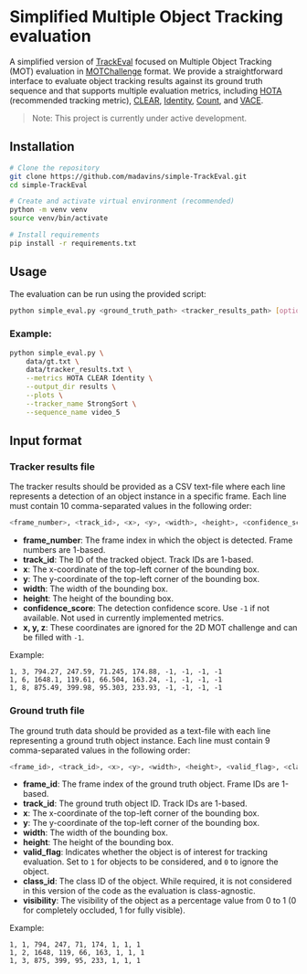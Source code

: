 
# Simplified Multiple Object Tracking evaluation
A simplified version of [TrackEval](https://github.com/JonathonLuiten/TrackEval) focused on Multiple Object Tracking (MOT) evaluation in [MOTChallenge](https://motchallenge.net/) format. We provide a straightforward interface to evaluate object tracking results against its ground truth sequence and that supports multiple evaluation metrics, including [HOTA](https://link.springer.com/article/10.1007/s11263-020-01375-2) (recommended tracking metric), [CLEAR](https://link.springer.com/article/10.1155/2008/246309), [Identity](https://arxiv.org/abs/1609.01775), [Count](https://github.com/madavins/simple-trackEval/blob/main/trackeval/metrics/count.py), and [VACE](https://link.springer.com/chapter/10.1007/11612704_16).

> Note: This project is currently under active development.

## Installation
```bash
# Clone the repository
git clone https://github.com/madavins/simple-TrackEval.git
cd simple-TrackEval

# Create and activate virtual environment (recommended)
python -m venv venv
source venv/bin/activate

# Install requirements
pip install -r requirements.txt
```

## Usage
The evaluation can be run using the provided script:
```bash
python simple_eval.py <ground_truth_path> <tracker_results_path> [options]
```

### Example:
```bash
python simple_eval.py \
    data/gt.txt \
    data/tracker_results.txt \
    --metrics HOTA CLEAR Identity \
    --output_dir results \
    --plots \
    --tracker_name StrongSort \
    --sequence_name video_5
```

## Input format
### Tracker results file
The tracker results should be provided as a CSV text-file where each line represents a detection of an object instance in a specific frame. Each line must contain 10 comma-separated values in the following order:

```bash
<frame_number>, <track_id>, <x>, <y>, <width>, <height>, <confidence_score>, <x>, <y>, <z>
```

- **frame_number**: The frame index in which the object is detected. Frame numbers are 1-based.
- **track_id**: The ID of the tracked object. Track IDs are 1-based.
- **x**: The x-coordinate of the top-left corner of the bounding box.
- **y**: The y-coordinate of the top-left corner of the bounding box.
- **width**: The width of the bounding box.
- **height**: The height of the bounding box.
- **confidence_score**: The detection confidence score. Use `-1` if not available. Not used in currently implemented metrics.
- **x, y, z**: These coordinates are ignored for the 2D MOT challenge and can be filled with `-1`.

Example:
```
1, 3, 794.27, 247.59, 71.245, 174.88, -1, -1, -1, -1
1, 6, 1648.1, 119.61, 66.504, 163.24, -1, -1, -1, -1
1, 8, 875.49, 399.98, 95.303, 233.93, -1, -1, -1, -1
```

### Ground truth file
The ground truth data should be provided as a text-file with each line representing a ground truth object instance. Each line must contain 9 comma-separated values in the following order:

```bash
<frame_id>, <track_id>, <x>, <y>, <width>, <height>, <valid_flag>, <class_id>, <visibility>
```

- **frame_id**: The frame index of the ground truth object. Frame IDs are 1-based.
- **track_id**: The ground truth object ID. Track IDs are 1-based.
- **x**: The x-coordinate of the top-left corner of the bounding box.
- **y**: The y-coordinate of the top-left corner of the bounding box.
- **width**: The width of the bounding box.
- **height**: The height of the bounding box.
- **valid_flag**:  Indicates whether the object is of interest for tracking evaluation. Set to `1` for objects to be considered, and `0` to ignore the object.
- **class_id**: The class ID of the object. While required, it is not considered in this version of the code as the evaluation is class-agnostic.
- **visibility**: The visibility of the object as a percentage value from 0 to 1 (0 for completely occluded, 1 for fully visible).

Example:
```
1, 1, 794, 247, 71, 174, 1, 1, 1
1, 2, 1648, 119, 66, 163, 1, 1, 1
1, 3, 875, 399, 95, 233, 1, 1, 1
```
